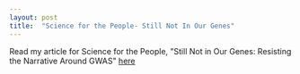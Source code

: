 ```yaml
---
layout: post
title:  "Science for the People- Still Not In Our Genes"
---
```

Read my article for Science for the People, "Still Not in Our Genes: Resisting the Narrative Around GWAS" [here](https://magazine.scienceforthepeople.org/vol23-3-bio-politics/genetic-basis-genome-wide-association-studies-risk/)
